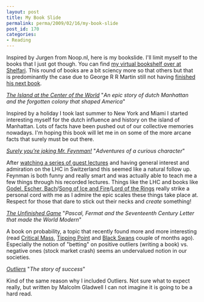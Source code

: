 ```yaml
---
layout: post
title: My Book Slide
permalink: perma/2009/02/16/my-book-slide
post_id: 170
categories: 
- Reading
---
```


Inspired by Jurgen from Noop.nl, here is my bookslide. I'll limit myself to the
books that I just got though. You can find <a
href="http://www.shelfari.com/ojilles/lists/IsRead#firstBook=0&amp;list=5&amp;sort=dateadded">my
virtual bookshelf over at Shelfari</a>. This round of books are a bit sciency
more so that others but that is predominantly the case due to George R R Martin
still not having <a
href="http://www.georgerrmartin.com/if-update.html">finished his next book</a>.

*<a href="http://www.shelfari.com/books/54118/The-Island-at-the-Center-of-the-World-The-Epic-Story-of-Dutch-Ma">The Island at the Center of the World</a>*
"_An epic story of dutch Manhattan and the forgotten colony that shaped America_"

Inspired by a holiday I took last summer to New York and Miami I started
interesting myself for the dutch influence and history on the island of
Manhattan. Lots of facts have been pushed out of our collective memories
nowadays. I'm hoping this book will let me in on some of the more arcane facts
that surely must be out there.

*<a href="http://www.shelfari.com/books/36322/Surely-You-re-Joking-Mr-Feynman-(Adventures-of-a-Curious-Charact">Surely you're joking Mr. Feynman!</a>*
"_Adventures of a curious character_"

After <a href="http://www.vega.org.uk/video/subseries/8">watching a series of
guest lectures</a> and having general interest and admiration on the LHC in
Switzerland this seemed like a natural follow up. Feynman is both funny and
really smart and was actually able to teach me a few things through his
recorded lectures. Things like the LHC and books like <a
href="http://www.shelfari.com/books/45918/Godel-Escher-Bach-An-Eternal-Golden-Braid">Godel,
Escher, Bach</a>/<a
href="http://www.shelfari.com/booksearch.aspx?keywords=Song+of+Ice+and+Fire">Song
of Ice and Fire</a>/<a
href="http://www.shelfari.com/books/12276/The-Lord-of-the-Rings">Lord of the
Rings</a> really strike a personal cord with me as I admire the epic scales
these things take place at. Respect for those that dare to stick out their
necks and *create* something!

*<a href="http://www.shelfari.com/books/4045910/The-Unfinished-Game-Pascal-Fermat-and-the-Seventeenth-Century-Le">The Unfinished Game</a>*
"_Pascal, Fermat and the Seventeenth Century Letter that made the World Modern_"

A book on probability, a topic that recently found more and more interesting
(read <a
href="http://www.shelfari.com/books/21447/Critical-Mass-How-One-Thing-Leads-to-Another">Critical
Mass</a>, <a
href="http://www.shelfari.com/books/10015/The-Tipping-Point-How-Little-Things-Can-Make-a-Big-Difference">Tipping
Point</a> and <a
href="http://www.shelfari.com/books/370531/The-Black-Swan-The-Impact-of-the-Highly-Improbable">Black
Swans</a> couple of months ago). Especially the notion of "betting" on positive
outliers (writing a book) vs. negative ones (stock market crash) seems an
undervalued notion in our societies.

*<a href="http://www.shelfari.com/books/4057927/Outliers-The-Story-of-Success">Outliers</a>*
"_The story of success_"

Kind of the same reason why I included Outliers. Not sure what to expect
really, but written by Malcolm Gladwell I can not imagine it is going to be a
hard read.
